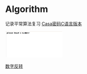 # Algorithm
记录平常算法复习
[Casa密码C语言版本](https://github.com/onlyAngelia/Algorithm/tree/master/C语言/YAPrintCasaPassword)

![动图展示](https://github.com/onlyAngelia/Algorithm/blob/master/Images/casapassword.gif)

[数字反转](https://github.com/onlyAngelia/Algorithm/tree/master/C语言/数字反转)
